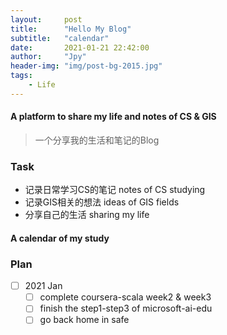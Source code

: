 ```yaml
---
layout:     post
title:      "Hello My Blog"
subtitle:   "calendar"
date:       2021-01-21 22:42:00
author:     "Jpy"
header-img: "img/post-bg-2015.jpg"
tags:
    - Life
---
```


#### A platform to share my life and notes of CS & GIS
> 一个分享我的生活和笔记的Blog
### Task
 - 记录日常学习CS的笔记 notes of CS studying
 - 记录GIS相关的想法 ideas of GIS fields
 - 分享自己的生活 sharing my life

#### A calendar of my study

### Plan
 - [ ] 2021 Jan
   - [ ] complete coursera-scala week2 & week3
   - [ ] finish the step1-step3 of microsoft-ai-edu
   - [ ] go back home in safe